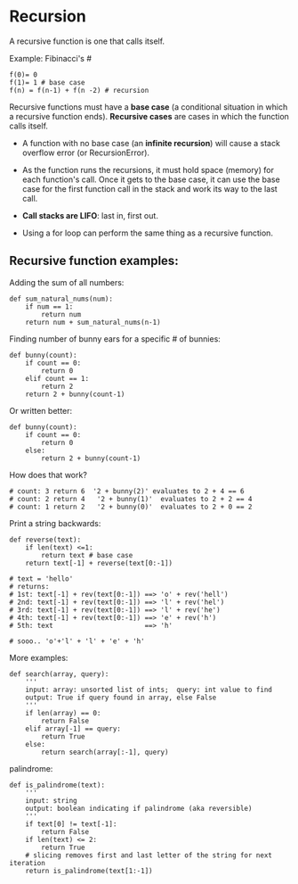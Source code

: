 # Recursion
A recursive function is one that calls itself.    

Example: Fibinacci's #
```
f(0)= 0  
f(1)= 1 # base case  
f(n) = f(n-1) + f(n -2) # recursion
```

 Recursive functions must have a **base case** (a conditional situation in which a recursive function ends).  **Recursive cases** are cases in which the function calls itself.  
-  A function with no base case (an **infinite recursion**) will cause a stack overflow error (or RecursionError).  
- As the function runs the recursions, it must hold space (memory)  for each function's call.  Once it gets to the base case, it can use the base case for the first function call in the stack and work its way to the last call.   
- **Call stacks are LIFO**: last in, first out.

- Using a for loop can perform the same thing as a recursive function.

## Recursive function examples:
Adding the sum of all numbers:
```
def sum_natural_nums(num):
    if num == 1:
        return num
    return num + sum_natural_nums(n-1)
```
Finding number of bunny ears for a specific # of bunnies:
```
def bunny(count):
    if count == 0:
        return 0
    elif count == 1:
        return 2
    return 2 + bunny(count-1)
```
Or written better:
```
def bunny(count):
    if count == 0:
        return 0
    else:
        return 2 + bunny(count-1)
```
How does that work?
```
# count: 3 return 6  '2 + bunny(2)' evaluates to 2 + 4 == 6
# count: 2 return 4   '2 + bunny(1)'  evaluates to 2 + 2 == 4
# count: 1 return 2   '2 + bunny(0)'  evaluates to 2 + 0 == 2
```
Print a string backwards:
```
def reverse(text):
    if len(text) <=1:
        return text # base case
    return text[-1] + reverse(text[0:-1])
    
# text = 'hello'
# returns:
# 1st: text[-1] + rev(text[0:-1]) ==> 'o' + rev('hell')
# 2nd: text[-1] + rev(text[0:-1]) ==> 'l' + rev('hel')
# 3rd: text[-1] + rev(text[0:-1]) ==> 'l' + rev('he')
# 4th: text[-1] + rev(text[0:-1]) ==> 'e' + rev('h') 
# 5th: text                       ==> 'h'

# sooo.. 'o'+'l' + 'l' + 'e' + 'h'
```
More examples:
```
def search(array, query):
    '''
    input: array: unsorted list of ints;  query: int value to find
    output: True if query found in array, else False
    '''
    if len(array) == 0:
        return False
    elif array[-1] == query:
        return True
    else:
        return search(array[:-1], query)
```
palindrome:
```
def is_palindrome(text):
    '''
    input: string
    output: boolean indicating if palindrome (aka reversible)
    '''
    if text[0] != text[-1]:
        return False
    if len(text) <= 2:
        return True
    # slicing removes first and last letter of the string for next iteration
    return is_palindrome(text[1:-1])
```
